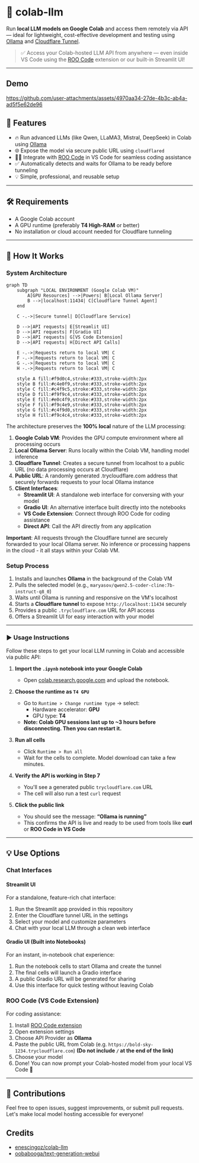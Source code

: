 # 🧠 colab-llm

Run **local LLM models on Google Colab** and access them remotely via API — ideal for lightweight, cost-effective development and testing using [Ollama](https://ollama.com/) and [Cloudflare Tunnel](https://developers.cloudflare.com/cloudflare-one/connections/connect-apps/).

> ✅ Access your Colab-hosted LLM API from anywhere — even inside VS Code using the [ROO Code](https://marketplace.visualstudio.com/items?itemName=RooVeterinaryInc.roo-cline) extension or our built-in Streamlit UI!

---

## Demo
https://github.com/user-attachments/assets/4970aa34-27de-4b3c-ab4a-ad5f5e62de96

## 🧩 Features

- 🔥 Run advanced LLMs (like Qwen, LLaMA3, Mistral, DeepSeek) in Colab using [Ollama](https://ollama.com/)
- 🌐 Expose the model via secure public URL using `cloudflared`
- 🧑‍💻 Integrate with [ROO Code](https://roo.dev) in VS Code for seamless coding assistance
- ✅ Automatically detects and waits for Ollama to be ready before tunneling
- 💡 Simple, professional, and reusable setup

---

## 🛠️ Requirements

- A Google Colab account
- A GPU runtime (preferably **T4 High-RAM** or better)
- No installation or cloud account needed for Cloudflare tunneling

---

## 📝 How It Works

### System Architecture

```mermaid
graph TD
    subgraph "LOCAL ENVIRONMENT (Google Colab VM)"
        A[GPU Resources] -->|Powers| B[Local Ollama Server]
        B -->|localhost:11434| C[Cloudflare Tunnel Agent]
    end
    
    C -.->|Secure tunnel| D[Cloudflare Service]
    
    D -->|API requests| E[Streamlit UI]
    D -->|API requests| F[Gradio UI]
    D -->|API requests| G[VS Code Extension]
    D -->|API requests| H[Direct API Calls]
    
    E -.->|Requests return to local VM| C
    F -.->|Requests return to local VM| C
    G -.->|Requests return to local VM| C
    H -.->|Requests return to local VM| C
    
    style A fill:#f9d0c4,stroke:#333,stroke-width:2px
    style B fill:#c4e0f9,stroke:#333,stroke-width:2px
    style C fill:#c4f9c5,stroke:#333,stroke-width:2px
    style D fill:#f9f9c4,stroke:#333,stroke-width:2px
    style E fill:#e0c4f9,stroke:#333,stroke-width:2px
    style F fill:#f9c4e9,stroke:#333,stroke-width:2px
    style G fill:#c4f9d0,stroke:#333,stroke-width:2px
    style H fill:#f9c4c4,stroke:#333,stroke-width:2px
```

The architecture preserves the **100% local** nature of the LLM processing:

1. **Google Colab VM**: Provides the GPU compute environment where all processing occurs
2. **Local Ollama Server**: Runs locally within the Colab VM, handling model inference
3. **Cloudflare Tunnel**: Creates a secure tunnel from localhost to a public URL (no data processing occurs at Cloudflare)
4. **Public URL**: A randomly generated .trycloudflare.com address that securely forwards requests to your local Ollama instance
5. **Client Interfaces**:
   - **Streamlit UI**: A standalone web interface for conversing with your model
   - **Gradio UI**: An alternative interface built directly into the notebooks
   - **VS Code Extension**: Connect through ROO Code for coding assistance
   - **Direct API**: Call the API directly from any application

**Important**: All requests through the Cloudflare tunnel are securely forwarded to your local Ollama server. No inference or processing happens in the cloud - it all stays within your Colab VM.

### Setup Process

1. Installs and launches **Ollama** in the background of the Colab VM
2. Pulls the selected model (e.g., `maryasov/qwen2.5-coder-cline:7b-instruct-q8_0`)
3. Waits until Ollama is running and responsive on the VM's localhost
4. Starts a **Cloudflare tunnel** to expose `http://localhost:11434` securely
5. Provides a public `.trycloudflare.com` URL for API access
6. Offers a Streamlit UI for easy interaction with your model

---

### ▶️ Usage Instructions

Follow these steps to get your local LLM running in Colab and accessible via public API:

1. **Import the `.ipynb` notebook into your Google Colab**  
   - Open [colab.research.google.com](https://colab.research.google.com) and upload the notebook.

2. **Choose the runtime as `T4 GPU`**  
   - Go to `Runtime > Change runtime type` → select:
     - Hardware accelerator: **GPU**
     - GPU type: **T4**
   - **Note: Colab GPU sessions last up to ~3 hours before disconnecting. Then you can restart it.**

3. **Run all cells**  
   - Click `Runtime > Run all`  
   - Wait for the cells to complete. Model download can take a few minutes.

4. **Verify the API is working in Step 7**  
   - You'll see a generated public `trycloudflare.com` URL
   - The cell will also run a test `curl` request

5. **Click the public link**  
   - You should see the message: **“Ollama is running”**
   - This confirms the API is live and ready to be used from tools like **curl** or **ROO Code in VS Code**

---

## 💡 Use Options

### Chat Interfaces

#### Streamlit UI

For a standalone, feature-rich chat interface:

1. Run the Streamlit app provided in this repository
2. Enter the Cloudflare tunnel URL in the settings
3. Select your model and customize parameters
4. Chat with your local LLM through a clean web interface

#### Gradio UI (Built into Notebooks)

For an instant, in-notebook chat experience:

1. Run the notebook cells to start Ollama and create the tunnel
2. The final cells will launch a Gradio interface
3. A public Gradio URL will be generated for sharing
4. Use this interface for quick testing without leaving Colab

### ROO Code (VS Code Extension)

For coding assistance:

1. Install [ROO Code extension](https://marketplace.visualstudio.com/items?itemName=RooVeterinaryInc.roo-cline)
2. Open extension settings
3. Choose API Provider as **Ollama**
4. Paste the public URL from Colab (e.g. `https://bold-sky-1234.trycloudflare.com`) **(Do not include `/` at the end of the link)**
5. Choose your model
6. Done! You can now prompt your Colab-hosted model from your local VS Code 💬

---

## 🤝 Contributions

Feel free to open issues, suggest improvements, or submit pull requests. Let's make local model hosting accessible for everyone!

## Credits

- [enescingoz/colab-llm](https://github.com/enescingoz/colab-llm)
- [oobabooga/text-generation-webui](https://github.com/oobabooga/text-generation-webui)
